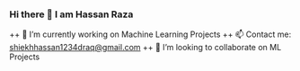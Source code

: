 ### Hi there 👋 I am Hassan Raza
 ++ 🔭 I’m currently working on Machine Learning Projects
 ++ 📫 Contact me: shiekhhassan1234draq@gmail.com
 ++ 👯 I’m looking to collaborate on ML Projects

<!--
**Hassan-293/Hassan-293** is a ✨ _special_ ✨ repository because its `README.md` (this file) appears on your GitHub profile.

Here are some ideas to get you started:

### 🔭 I’m currently working on Machine Learning Projects
### 🌱 I’m currently learning Data Science and Artificial Intelligence
- 👯 I’m looking to collaborate on ML Projects
- 🤔 I’m looking for help with ...
- 💬 Ask me about ...
- 📫 How to reach me: ...
- 😄 Pronouns: ...
- ⚡ Fun fact: ...
-->
